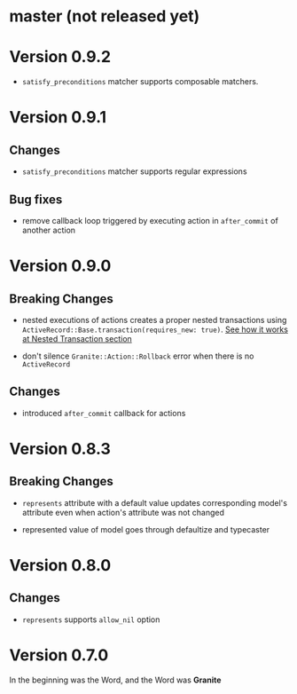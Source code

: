 # master (not released yet)


# Version 0.9.2

* `satisfy_preconditions` matcher supports composable matchers.

# Version 0.9.1

## Changes

* `satisfy_preconditions` matcher supports regular expressions

## Bug fixes

* remove callback loop triggered by executing action in `after_commit` of another action

# Version 0.9.0

## Breaking Changes

* nested executions of actions creates a proper nested transactions using `ActiveRecord::Base.transaction(requires_new: true)`. [See how it works at Nested Transaction section](https://api.rubyonrails.org/classes/ActiveRecord/Transactions/ClassMethods.html)

* don't silence `Granite::Action::Rollback` error when there is no `ActiveRecord`

## Changes

* introduced `after_commit` callback for actions

# Version 0.8.3

## Breaking Changes

* `represents` attribute with a default value updates corresponding model's attribute even when action's attribute was not changed

* represented value of model goes through defaultize and typecaster

# Version 0.8.0

## Changes

* `represents` supports `allow_nil` option

# Version 0.7.0

In the beginning was the Word, and the Word was **Granite**
